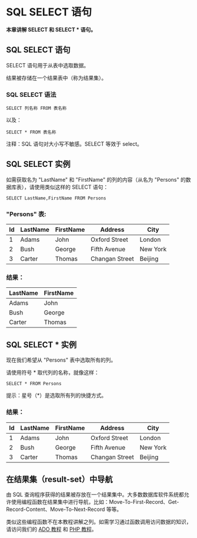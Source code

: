 
# SQL SELECT 语句




**本章讲解 SELECT 和 SELECT * 语句。**

## SQL SELECT 语句

SELECT 语句用于从表中选取数据。

结果被存储在一个结果表中（称为结果集）。

### SQL SELECT 语法

```
SELECT 列名称 FROM 表名称
```

以及：

```
SELECT * FROM 表名称
```

注释：SQL 语句对大小写不敏感。SELECT 等效于 select。

## SQL SELECT 实例

如需获取名为 "LastName" 和 "FirstName" 的列的内容（从名为 "Persons" 的数据库表），请使用类似这样的 SELECT 语句：

```
SELECT LastName,FirstName FROM Persons

```

### "Persons" 表:

| Id | LastName | FirstName | Address | City |
| --- | --- | --- | --- | --- |
| 1 | Adams | John | Oxford Street | London |
| 2 | Bush | George | Fifth Avenue | New York |
| 3 | Carter | Thomas | Changan Street | Beijing |

### 结果：

| LastName | FirstName |
| --- | --- |
| Adams | John |
| Bush | George |
| Carter | Thomas |

## SQL SELECT * 实例

现在我们希望从 "Persons" 表中选取所有的列。

请使用符号 * 取代列的名称，就像这样：

```
SELECT * FROM Persons
```

提示：星号（\*）是选取所有列的快捷方式。

### 结果：

| Id | LastName | FirstName | Address | City |
| --- | --- | --- | --- | --- |
| 1 | Adams | John | Oxford Street | London |
| 2 | Bush | George | Fifth Avenue | New York |
| 3 | Carter | Thomas | Changan Street | Beijing |

## 在结果集（result-set）中导航

由 SQL 查询程序获得的结果被存放在一个结果集中。大多数数据库软件系统都允许使用编程函数在结果集中进行导航，比如：Move-To-First-Record、Get-Record-Content、Move-To-Next-Record 等等。

类似这些编程函数不在本教程讲解之列。如需学习通过函数调用访问数据的知识，请访问我们的 [ADO 教程](/ado/index.asp "ADO 教程") 和 [PHP 教程](/php/index.asp "PHP 教程")。





